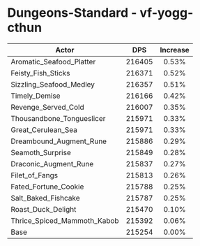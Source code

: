 # Dungeons-Standard - vf-yogg-cthun
| Actor | DPS | Increase |
|---|:---:|:---:|
|Aromatic_Seafood_Platter|216405|0.53%|
|Feisty_Fish_Sticks|216371|0.52%|
|Sizzling_Seafood_Medley|216357|0.51%|
|Timely_Demise|216166|0.42%|
|Revenge_Served_Cold|216007|0.35%|
|Thousandbone_Tongueslicer|215971|0.33%|
|Great_Cerulean_Sea|215971|0.33%|
|Dreambound_Augment_Rune|215886|0.29%|
|Seamoth_Surprise|215849|0.28%|
|Draconic_Augment_Rune|215837|0.27%|
|Filet_of_Fangs|215813|0.26%|
|Fated_Fortune_Cookie|215788|0.25%|
|Salt_Baked_Fishcake|215787|0.25%|
|Roast_Duck_Delight|215470|0.10%|
|Thrice_Spiced_Mammoth_Kabob|215392|0.06%|
|Base|215254|0.00%|
